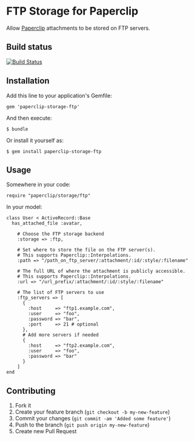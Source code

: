 # FTP Storage for Paperclip

Allow [Paperclip](https://github.com/thoughtbot/paperclip) attachments
to be stored on FTP servers.

## Build status

[![Build Status](https://secure.travis-ci.org/xing/paperclip-storage-ftp.png)](http://travis-ci.org/xing/paperclip-storage-ftp)

## Installation

Add this line to your application's Gemfile:

    gem 'paperclip-storage-ftp'

And then execute:

    $ bundle

Or install it yourself as:

    $ gem install paperclip-storage-ftp

## Usage

Somewhere in your code:

    require "paperclip/storage/ftp"

In your model:

    class User < ActiveRecord::Base
      has_attached_file :avatar,

        # Choose the FTP storage backend
        :storage => :ftp,

        # Set where to store the file on the FTP server(s).
        # This supports Paperclip::Interpolations.
        :path => "/path_on_ftp_server/:attachment/:id/:style/:filename"

        # The full URL of where the attachment is publicly accessible.
        # This supports Paperclip::Interpolations.
        :url => "/url_prefix/:attachment/:id/:style/:filename"

        # The list of FTP servers to use
        :ftp_servers => [
          {
            :host     => "ftp1.example.com",
            :user     => "foo",
            :password => "bar",
            :port     => 21 # optional
          },
          # Add more servers if needed
          {
            :host     => "ftp2.example.com",
            :user     => "foo",
            :password => "bar"
          }
        ]
    end

## Contributing

1. Fork it
2. Create your feature branch (`git checkout -b my-new-feature`)
3. Commit your changes (`git commit -am 'Added some feature'`)
4. Push to the branch (`git push origin my-new-feature`)
5. Create new Pull Request
